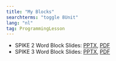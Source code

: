 ```yaml
---
title: "My Blocks"
searchterms: "toggle 8Unit"
lang: "nl"
tag: ProgrammingLesson
---
```

 <ul>
 <li class="ng-binding"> SPIKE 2 Word Block Slides:
 <a href="ProgrammingLessons/MyBlocks.pptx">PPTX</a>,
 <a href="ProgrammingLessons/MyBlocks.pdf">PDF</a>
 </li>

 <li class="ng-binding"> SPIKE 3 Word Block Slides:
 <a href="ProgrammingLessons/SP3MyBlocks.pptx">PPTX</a>,
 <a href="ProgrammingLessons/SP3MyBlocks.pdf">PDF</a>
 </li>
 </ul>
